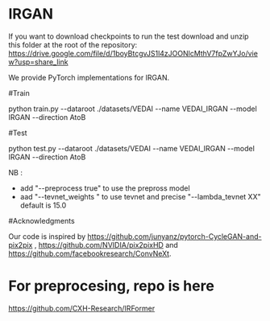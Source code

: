 # IRGAN

If you want to download checkpoints to run the test download and unzip this folder at the root of the repository: https://drive.google.com/file/d/1boyBtcgvJS1l4zJOONlcMthV7fpZwYJo/view?usp=share_link

We  provide PyTorch implementations for IRGAN. 

#Train

python train.py --dataroot ./datasets/VEDAI --name VEDAI_IRGAN --model IRGAN --direction AtoB

#Test

python test.py --dataroot ./datasets/VEDAI --name VEDAI_IRGAN --model IRGAN --direction AtoB

NB :
- add "--preprocess true" to use the prepross model
- aad "--tevnet_weights <path>" to use tevnet and precise "--lambda_tevnet XX" default is 15.0

#Acknowledgments

Our code is inspired by https://github.com/junyanz/pytorch-CycleGAN-and-pix2pix , https://github.com/NVIDIA/pix2pixHD and https://github.com/facebookresearch/ConvNeXt.


# For preprocesing, repo is here
https://github.com/CXH-Research/IRFormer
